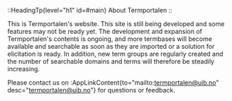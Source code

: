 ::HeadingTp{level="h1" id=#main}
About Termportalen
::

This is Termportalen's website. This site is still being developed and
some features may not be ready yet. The development and expansion of
Termportalen's contents is ongoing, and more termbases will become
available and searchable as soon as they are imported or a solution
for elicitation is ready. In addition, new term groups are regularly
created and the number of searchable domains and terms will therefore
be steadily increasing.

Please contact us on :AppLinkContent{to="mailto:termportalen@uib.no"
desc="termportalen@uib.no"} for questions or feedback.
